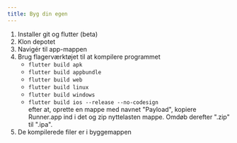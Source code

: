 ```yaml
---
title: Byg din egen
---
```


1. Installer git og flutter (beta)
2. Klon depotet
3. Navigér til app-mappen
4. Brug flagerværktøjet til at kompilere programmet
   - `flutter build apk`
   - `flutter build appbundle`
   - `flutter build web`
   - `flutter build linux`
   - `flutter build windows`
   - `flutter build ios --release --no-codesign`\
     efter at, oprette en mappe med navnet "Payload", kopiere Runner.app ind i det og zip nyttelasten mappe. Omdøb derefter ".zip" til ".ipa".
5. De kompilerede filer er i byggemappen
